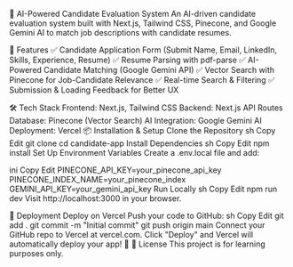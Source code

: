 🚀 AI-Powered Candidate Evaluation System
An AI-driven candidate evaluation system built with Next.js, Tailwind CSS, Pinecone, and Google Gemini AI to match job descriptions with candidate resumes.

🔹 Features
✅ Candidate Application Form (Submit Name, Email, LinkedIn, Skills, Experience, Resume)
✅ Resume Parsing with pdf-parse
✅ AI-Powered Candidate Matching (Google Gemini API)
✅ Vector Search with Pinecone for Job-Candidate Relevance
✅ Real-time Search & Filtering
✅ Submission & Loading Feedback for Better UX

🛠️ Tech Stack
Frontend: Next.js, Tailwind CSS
Backend: Next.js API Routes
Database: Pinecone (Vector Search)
AI Integration: Google Gemini AI
Deployment: Vercel
📦 Installation & Setup
Clone the Repository
sh
Copy
Edit
git clone <your-repo-url>
cd candidate-app
Install Dependencies
sh
Copy
Edit
npm install
Set Up Environment Variables
Create a .env.local file and add:

ini
Copy
Edit
PINECONE_API_KEY=your_pinecone_api_key
PINECONE_INDEX_NAME=your_pinecone_index
GEMINI_API_KEY=your_gemini_api_key
Run Locally
sh
Copy
Edit
npm run dev
Visit http://localhost:3000 in your browser.

🚀 Deployment
Deploy on Vercel
Push your code to GitHub:
sh
Copy
Edit
git add .
git commit -m "Initial commit"
git push origin main
Connect your GitHub repo to Vercel at vercel.com.
Click "Deploy" and Vercel will automatically deploy your app! 🎉
📜 License
This project is for learning purposes only.
